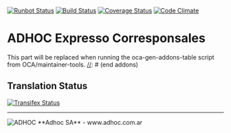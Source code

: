 [![Runbot Status](http://runbot.adhoc.com.ar/runbot/badge/flat/50/9.0.svg)](http://runbot.adhoc.com.ar/runbot/repo/github-com-ingadhoc-odoo-expresso-corresponsales-50)
[![Build Status](https://travis-ci.org/ingadhoc/odoo-expresso-corresponsales.svg?branch=9.0)](https://travis-ci.org/ingadhoc/odoo-expresso-corresponsales)
[![Coverage Status](https://coveralls.io/repos/ingadhoc/odoo-expresso-corresponsales/badge.png?branch=9.0)](https://coveralls.io/r/ingadhoc/odoo-expresso-corresponsales?branch=9.0)
[![Code Climate](https://codeclimate.com/github/ingadhoc/odoo-expresso-corresponsales/badges/gpa.svg)](https://codeclimate.com/github/ingadhoc/odoo-expresso-corresponsales)

# ADHOC Expresso Corresponsales

[//]: # (addons)
This part will be replaced when running the oca-gen-addons-table script from OCA/maintainer-tools.
[//]: # (end addons)

Translation Status
------------------
[![Transifex Status](https://www.transifex.com/projects/p/ingadhoc-odoo-expresso-corresponsales-9-0/chart/image_png)](https://www.transifex.com/projects/p/ingadhoc-odoo-expresso-corresponsales-9-0)

----

<img alt="ADHOC" src="http://fotos.subefotos.com/83fed853c1e15a8023b86b2b22d6145bo.png" />
**Adhoc SA** - www.adhoc.com.ar
